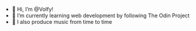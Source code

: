 - 👋 Hi, I’m @Volfy!
- 🌱 I’m currently learning web development by following The Odin Project
- 🎼 I also produce music from time to time

<!---
Volfy/Volfy is a ✨ special ✨ repository because its `README.md` (this file) appears on your GitHub profile.
You can click the Preview link to take a look at your changes.
--->
